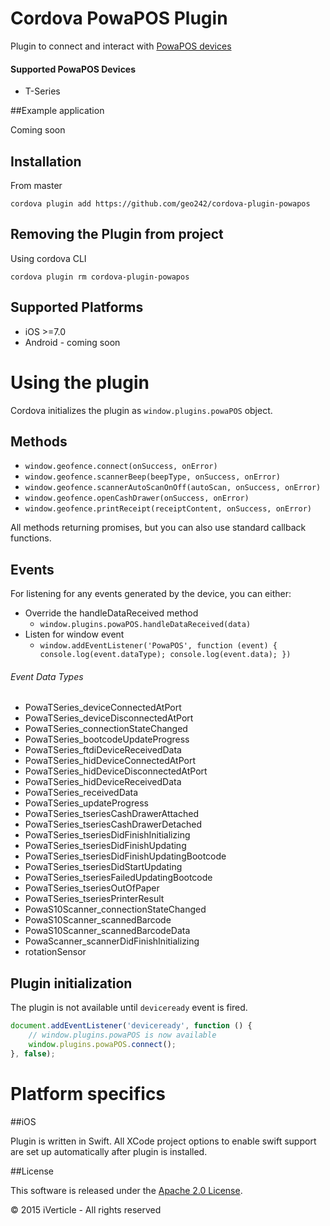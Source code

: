 # Cordova PowaPOS Plugin

Plugin to connect and interact with [PowaPOS devices](http://powaposdeveloper.powa.com/)

#### Supported PowaPOS Devices

- T-Series

##Example application

Coming soon

## Installation

From master
```
cordova plugin add https://github.com/geo242/cordova-plugin-powapos
```


## Removing the Plugin from project

Using cordova CLI

```
cordova plugin rm cordova-plugin-powapos
```

## Supported Platforms

- iOS >=7.0
- Android - coming soon

# Using the plugin

Cordova initializes the plugin as `window.plugins.powaPOS` object.

## Methods

- `window.geofence.connect(onSuccess, onError)`
- `window.geofence.scannerBeep(beepType, onSuccess, onError)`
- `window.geofence.scannerAutoScanOnOff(autoScan, onSuccess, onError)`
- `window.geofence.openCashDrawer(onSuccess, onError)`
- `window.geofence.printReceipt(receiptContent, onSuccess, onError)`

All methods returning promises, but you can also use standard callback functions.

## Events

For listening for any events generated by the device, you can either:
- Override the handleDataReceived method
	- `window.plugins.powaPOS.handleDataReceived(data)`
- Listen for window event
	- `window.addEventListener('PowaPOS', function (event) { console.log(event.dataType); console.log(event.data); })`

###### Event Data Types
- PowaTSeries_deviceConnectedAtPort
- PowaTSeries_deviceDisconnectedAtPort
- PowaTSeries_connectionStateChanged
- PowaTSeries_bootcodeUpdateProgress
- PowaTSeries_ftdiDeviceReceivedData
- PowaTSeries_hidDeviceConnectedAtPort
- PowaTSeries_hidDeviceDisconnectedAtPort
- PowaTSeries_hidDeviceReceivedData
- PowaTSeries_receivedData
- PowaTSeries_updateProgress
- PowaTSeries_tseriesCashDrawerAttached
- PowaTSeries_tseriesCashDrawerDetached
- PowaTSeries_tseriesDidFinishInitializing
- PowaTSeries_tseriesDidFinishUpdating
- PowaTSeries_tseriesDidFinishUpdatingBootcode
- PowaTSeries_tseriesDidStartUpdating
- PowaTSeries_tseriesFailedUpdatingBootcode
- PowaTSeries_tseriesOutOfPaper
- PowaTSeries_tseriesPrinterResult
- PowaS10Scanner_connectionStateChanged
- PowaS10Scanner_scannedBarcode
- PowaS10Scanner_scannedBarcodeData
- PowaScanner_scannerDidFinishInitializing
- rotationSensor

## Plugin initialization

The plugin is not available until `deviceready` event is fired.

```javascript
document.addEventListener('deviceready', function () {
    // window.plugins.powaPOS is now available
    window.plugins.powaPOS.connect();
}, false);
```

# Platform specifics

##iOS

Plugin is written in Swift. All XCode project options to enable swift support are set up automatically after plugin is installed.


##License

This software is released under the [Apache 2.0 License](http://opensource.org/licenses/Apache-2.0).

© 2015 iVerticle - All rights reserved
